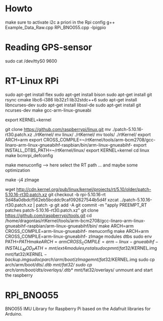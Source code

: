 # Howto

make sure to activate i2c a priori in the Rpi config
g++ Example_Data_Raw.cpp RPi_BNO055.cpp -lpigpio

# Reading GPS-sensor
sudo cat /dev/ttyS0 9600

# RT-Linux RPi
sudo apt-get install flex
sudo apt-get install bison
sudo apt-get install git rsync cmake libc6-i386 lib32z1 lib32stdc++6
sudo apt-get install libncurses-dev
sudo apt-get install libssl-de
sudo apt-get install git ncurses-dev make gcc-arm-linux-gnueabi

export KERNEL=kernel

git clone https://github.com/raspberrypi/linux.git
mv ./patch-5.10.16-rt30.patch.xz ./rtKernel/
mv linux/ ./rtKernel/
mv tools/ ./rtKernel/
export ARCH=arm
export CROSS_COMPILE=~/rtKernel/tools/arm-bcm2708/gcc-linaro-arm-linux-gnueabihf-raspbian/bin/arm-linux-gnueabihf-
export INSTALL_DTBS_PATH=~/rtKernel/linux/
export KERNEL=kernel
cd linux
make bcmrpi_defconfig

make menuconfig   --> here select the RT path ... and maybe some optimization

make -j4 zImage 

wget http://cdn.kernel.org/pub/linux/kernel/projects/rt/5.10/older/patch-5.10.16-rt30.patch.xz
git checkout -b rpi-5.10.16-rt 3d48a0dbdcf562eb5bcddc9caf092627544b5d4f
xzcat ../patch-5.10.16-rt30.patch.xz | patch -p
git add -A
git commit -m "apply PREEMPT_RT patches patch-5.10.16-rt30.patch.xz"
git clone https://github.com/raspberrypi/tools.git
cd /home/dragontas/rtKernel/tools/arm-bcm2708/gcc-linaro-arm-linux-gnueabihf-raspbian/arm-linux-gnueabihf/bin/
make ARCH=arm CROSS_COMPILE=arm-linux-gnueabihf- menuconfig
make ARCH=arm CROSS_COMPILE=arm-linux-gnueabihf- zImage modules dtbs
sudo env PATH=$PATH make ARCH=arm CROSS_COMPILE=arm-linux-gnueabihf- INSTALL_MOD_PATH=mnt/ext4 modules_instal
sudo cp mnt/fat32/$KERNEL.img mnt/fat32/$KERNEL-backup.img
sudo cp arch/arm/boot/zImage mnt/fat32/$KERNEL.img
sudo cp arch/arm/boot/dts/*.dtb mnt/fat32/
sudo cp arch/arm/boot/dts/overlays/*.dtb* mnt/fat32/overlays/
unmount and start the raspberry



# RPi_BNO055
BNO055 IMU Library for Raspberry Pi based on the Adafruit libraries for Arduino.
